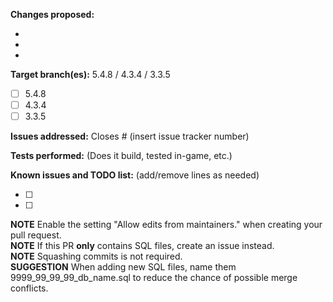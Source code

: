 [//]: # (***************************)
[//]: # (** FILL IN THIS TEMPLATE **)
[//]: # (***************************)

**Changes proposed:**

-  
-  
-  

**Target branch(es):** 5.4.8 / 4.3.4 / 3.3.5

- [ ] 5.4.8
- [ ] 4.3.4
- [ ] 3.3.5

**Issues addressed:** Closes #  (insert issue tracker number)


**Tests performed:** (Does it build, tested in-game, etc.)


**Known issues and TODO list:** (add/remove lines as needed)

- [ ] 
- [ ] 

**NOTE** Enable the setting "Allow edits from maintainers." when creating your pull request.  
**NOTE** If this PR __only__ contains SQL files, create an issue instead.  
**NOTE** Squashing commits is not required.  
**SUGGESTION** When adding new SQL files, name them 9999_99_99_99_db_name.sql to reduce the chance of possible merge conflicts.
